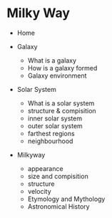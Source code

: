 # Milky Way

- Home

- Galaxy
	- What is a galaxy
	- How is a galaxy formed
	- Galaxy environment
- Solar System
	- What is a solar system
	- structure & compisition
	- inner solar system
	- outer solar system
	- farthest regions
	- neighbourhood
- Milkyway
	- appearance
	- size and compisition
	- structure
	- velocity
	- Etymology and Mythology
	- Astronomical History
	
